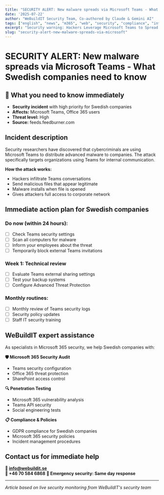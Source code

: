 ```yaml
---
title: "SECURITY ALERT: New malware spreads via Microsoft Teams - What Swedish companies need to know"
date: '2025-07-22'
author: "WeBuildIT Security Team, Co-authored by Claude & Gemini AI"
tags: ["english", "news", "m365", "web", "security", "compliance", "infrastructure"]
excerpt: "Security warning: Hackers Leverage Microsoft Teams to Spread Matanbuchus 3.0 Malware to Targeted F... WeBuildIT expert analysis and action plan."
slug: "security-alert-new-malware-spreads-via-microsoft"
---
```

# SECURITY ALERT: New malware spreads via Microsoft Teams - What Swedish companies need to know

## 🚨 What you need to know immediately
- **Security incident** with high priority for Swedish companies
- **Affects:** Microsoft Teams, Office 365 users
- **Threat level:** High
- **Source:** feeds.feedburner.com

## Incident description
Security researchers have discovered that cybercriminals are using Microsoft Teams to distribute advanced malware to companies. The attack specifically targets organizations using Teams for internal communication.

**How the attack works:**
- Hackers infiltrate Teams conversations
- Send malicious files that appear legitimate
- Malware installs when file is opened
- Gives attackers full access to corporate network

## Immediate action plan for Swedish companies

### Do now (within 24 hours):
- [ ] Check Teams security settings
- [ ] Scan all computers for malware
- [ ] Inform your employees about the threat
- [ ] Temporarily block external Teams invitations

### Week 1: Technical review
- [ ] Evaluate Teams external sharing settings
- [ ] Test your backup systems
- [ ] Configure Advanced Threat Protection

### Monthly routines:
- [ ] Monthly review of Teams security logs
- [ ] Security policy updates
- [ ] Staff IT security training

## WeBuildIT expert assistance

As specialists in Microsoft 365 security, we help Swedish companies with:

**🛡️ Microsoft 365 Security Audit**
- Teams security configuration
- Office 365 threat protection
- SharePoint access control

**🔍 Penetration Testing**
- Microsoft 365 vulnerability analysis
- Teams API security
- Social engineering tests

**📋 Compliance & Policies**
- GDPR compliance for Swedish companies
- Microsoft 365 security policies
- Incident management procedures

## Contact us for immediate help

**📧 info@webuildit.se**  
**📱 +46 70 584 6868**
**💬 Emergency security: Same day response**

---
*Article based on live security monitoring from WeBuildIT's security team*